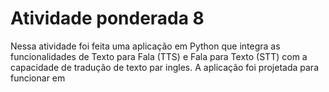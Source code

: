 # Atividade ponderada 8

Nessa atividade foi feita uma aplicação em Python que integra as funcionalidades de Texto para Fala (TTS) e Fala para Texto (STT) com a capacidade de tradução de texto par ingles.
A aplicação foi projetada para funcionar em 
